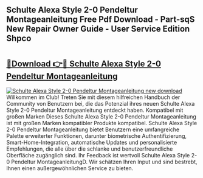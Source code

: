 ## Schulte Alexa Style 2-0 Pendeltur Montageanleitung Free Pdf Download - Part-sqS New Repair Owner Guide - User Service Edition Shpco

# <h2><a href="http://df7nyrt.blite.top/?on=Schulte+Alexa+Style+2-0+Pendeltur+Montageanleitung">🔗Download 👉🔴 Schulte Alexa Style 2-0 Pendeltur Montageanleitung</a></h2>

[![Schulte Alexa Style 2-0 Pendeltur Montageanleitung new download](https://i.imgur.com/lujVjoI.png)](http://df7nyrt.blite.top/?on=Schulte+Alexa+Style+2-0+Pendeltur+Montageanleitung)
Willkommen im Club! Treten Sie mit diesem hilfreichen Handbuch der Community von Benutzern bei, die das Potenzial ihres neuen Schulte Alexa Style 2-0 Pendeltur Montageanleitung entdeckt haben. Kompatibel mit großen Marken Dieses Schulte Alexa Style 2-0 Pendeltur Montageanleitung ist mit großen Marken kompatibler Produkte kompatibel. Schulte Alexa Style 2-0 Pendeltur Montageanleitung bietet Benutzern eine umfangreiche Palette erweiterter Funktionen, darunter biometrische Authentifizierung, Smart-Home-Integration, automatische Updates und personalisierte Empfehlungen, die alle über die schlanke und benutzerfreundliche Oberfläche zugänglich sind. Ihr Feedback ist wertvoll Schulte Alexa Style 2-0 Pendeltur MontageanleitungD. Wir schätzen Ihren Input und sind bestrebt, Ihnen einen außergewöhnlichen Service zu bieten.
